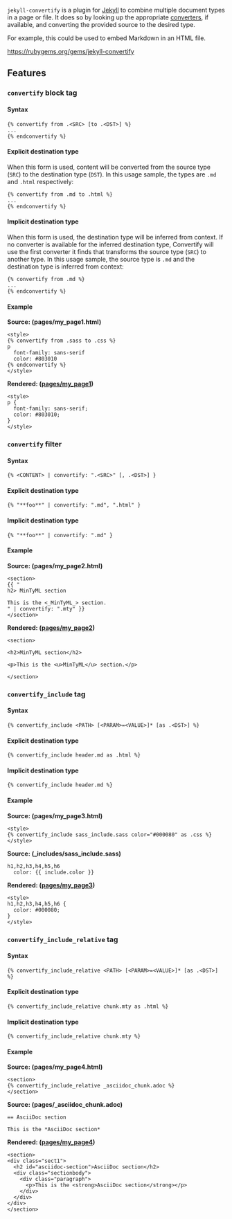 `jekyll-convertify` is a plugin for [Jekyll](https://jekyllrb.com/)
to combine multiple document types in a page or file.
It does so by looking up the appropriate [converters](https://jekyllrb.com/docs/plugins/converters/),
if available, and converting the provided source to the desired type.

For example, this could be used to embed Markdown in an HTML file.

https://rubygems.org/gems/jekyll-convertify

## Features

### `convertify` block tag

#### Syntax

```
{% convertify from .<SRC> [to .<DST>] %}
...
{% endconvertify %}
```

#### Explicit destination type

When this form is used, content will be converted from the source type (`SRC`)
to the destination type (`DST`). In this usage sample, the types are `.md` and `.html` respectively:

```
{% convertify from .md to .html %}
...
{% endconvertify %}
```

#### Implicit destination type

When this form is used, the destination type will be inferred from context.
If no converter is available for the inferred destination type, Convertify will
use the first converter it finds that transforms the source type (`SRC`) to another type.
In this usage sample, the source type is `.md` and the destination type is inferred from context:

```
{% convertify from .md %}
...
{% endconvertify %}
```

#### Example

**Source: (pages/my_page1.html)**

```
<style>
{% convertify from .sass to .css %}
p
  font-family: sans-serif
  color: #803010
{% endconvertify %}
</style>
```

**Rendered: ([pages/my_page1](https://youngspe.github.io/jekyll-convertify/pages/my_page1))**

```
<style>
p {
  font-family: sans-serif;
  color: #803010;
}
</style>
```

### `convertify` filter

#### Syntax

```
{% <CONTENT> | convertify: ".<SRC>" [, .<DST>] }
```

#### Explicit destination type

```
{% "**foo**" | convertify: ".md", ".html" }
```

#### Implicit destination type

```
{% "**foo**" | convertify: ".md" }
```

#### Example

**Source: (pages/my_page2.html)**

```
<section>
{{ "
h2> MinTyML section

This is the <_MinTyML_> section.
" | convertify: ".mty" }}
</section>
```

**Rendered: ([pages/my_page2](https://youngspe.github.io/jekyll-convertify/pages/my_page2))**

```
<section>

<h2>MinTyML section</h2>

<p>This is the <u>MinTyML</u> section.</p>

</section>
```

### `convertify_include` tag

#### Syntax

```
{% convertify_include <PATH> [<PARAM>=<VALUE>]* [as .<DST>] %}
```

#### Explicit destination type

```
{% convertify_include header.md as .html %}
```

#### Implicit destination type

```
{% convertify_include header.md %}
```

#### Example

**Source: (pages/my_page3.html)**

```
<style>
{% convertify_include sass_include.sass color="#000080" as .css %}
</style>
```

**Source: (_includes/sass_include.sass)**

```
h1,h2,h3,h4,h5,h6
  color: {{ include.color }}
```

**Rendered: ([pages/my_page3](https://youngspe.github.io/jekyll-convertify/pages/my_page3))**

```
<style>
h1,h2,h3,h4,h5,h6 {
  color: #000080;
}
</style>
```

### `convertify_include_relative` tag

#### Syntax

```
{% convertify_include_relative <PATH> [<PARAM>=<VALUE>]* [as .<DST>] %}
```

#### Explicit destination type

```
{% convertify_include_relative chunk.mty as .html %}
```

#### Implicit destination type

```
{% convertify_include_relative chunk.mty %}
```

#### Example

**Source: (pages/my_page4.html)**

```
<section>
{% convertify_include_relative _asciidoc_chunk.adoc %}
</section>
```

**Source: (pages/_asciidoc_chunk.adoc)**

```
== AsciiDoc section

This is the *AsciiDoc section*
```

**Rendered: ([pages/my_page4](https://youngspe.github.io/jekyll-convertify/pages/my_page4))**

```
<section>
<div class="sect1">
  <h2 id="asciidoc-section">AsciiDoc section</h2>
  <div class="sectionbody">
    <div class="paragraph">
      <p>This is the <strong>AsciiDoc section</strong></p>
    </div>
  </div>
</div>
</section>
```
